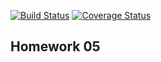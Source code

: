 [![Build Status](https://travis-ci.com/artemiyp/lab05-tp.svg?branch=master)](https://travis-ci.com/artemiyp/lab05-tp)
[![Coverage Status](https://coveralls.io/repos/github/artemiyp/lab05-tp/badge.svg)](https://coveralls.io/github/artemiyp/lab05-tp)
## Homework 05
